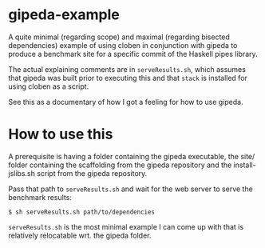 # gipeda-example

A quite minimal (regarding scope) and maximal (regarding bisected dependencies) example of using cloben in conjunction with gipeda to produce a benchmark site for a specific commit of the Haskell pipes library.

The actual explaining comments are in `serveResults.sh`, which assumes that gipeda was built prior to executing this and that `stack` is installed for using cloben as a script.

See this as a documentary of how I got a feeling for how to use gipeda.

# How to use this

A prerequisite is having a folder containing the gipeda executable, the site/ folder containing the scaffolding from the gipeda repository and the install-jslibs.sh script from the gipeda repository.

Pass that path to `serveResults.sh` and wait for the web server to serve the benchmark results:

```
$ sh serveResults.sh path/to/dependencies
```

`serveResults.sh` is the most minimal example I can come up with that is relatively relocatable wrt. the gipeda folder.
